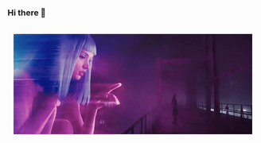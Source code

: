 ### Hi there 👋


<br/>
<div align="center">
<img src="https://github.com/JMNRA/JMNRA/blob/main/gifs/prueba.gif" alt="prueba" />
</div>
<br/>



<!--
**JMNRA/JMNRA** is a ✨ _special_ ✨ repository because its `README.md` (this file) appears on your GitHub profile.

Here are some ideas to get you started:

- 🔭 I’m currently working on ...
- 🌱 I’m currently learning ...
- 👯 I’m looking to collaborate on ...
- 🤔 I’m looking for help with ...
- 💬 Ask me about ...
- 📫 How to reach me: ...
- 😄 Pronouns: ...
- ⚡ Fun fact: ...
-->
